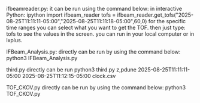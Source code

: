 ifbeamreader.py:
it can be run using the command below:
in interactive Python:
ipython
import ifbeam_reader
tofs = ifbeam_reader.get_tofs("2025-08-25T11:11:11-05:00","2025-08-25T11:11:18-05:00",60,0) for the specific time ranges you can select what you want to get the TOF.
then just type: tofs to see the values in the screen. you can run in your local computer or in lxplus. 


IFBeam_Analysis.py:
directly can be run by using the command below: 
python3 IFBeam_Analysis.py

third.py 
directly can be run
python3 third.py z,pdune 2025-08-25T11:11:11-05:00 2025-08-25T11:12:15-05:00 clock.csv

TOF_CKOV.py
directly can be run by using the command below: 
python3 TOF_CKOV.py
